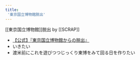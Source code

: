 ```yaml
---
title:
 '東京国立博物館脱出'
---
```


[[東京国立博物館]]脱出 by [[SCRAP]]
- [【公式】『東京国立博物館からの脱出』](https://realdgame.jp/tnm/)
- いきたい
- 渡米前にこれを遊びつつじっくり東博をみて回る日を作りたい
